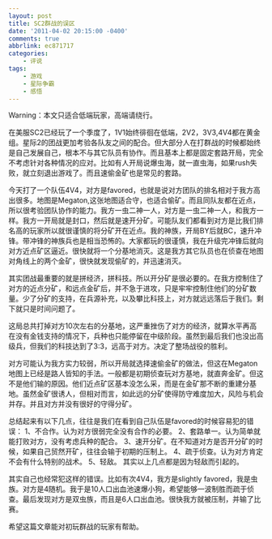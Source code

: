 ```yaml
---
layout: post
title: SC2群战的误区
date: '2011-04-02 20:15:00 -0400'
comments: true
abbrlink: ec871717
categories:
	- 评说
tags:
	- 游戏
	- 星际争霸
	- 感悟
---
```

Warning：本文只适合低端玩家，高端请绕行。

在美服SC2已经玩了一个季度了，1V1始终徘徊在低端，2V2，3V3,4V4都在黄金组。星际2的团战更加考验各队友之间的配合。但大部分人在打群战的时候都始终是自己发展自己，根本不与其它队员有协作。而且基本上都是固定套路开局，完全不考虑针对各种情况的应对。比如有人开局说爆虫海，就一直虫海，如果rush失败，就立刻退出游戏了。而且速偷金矿也是常见的套路。

今天打了一个队伍4V4，对方是favored，也就是说对方团队的排名相对于我方高出很多。地图是Megaton,这张地图适合守，也适合偷矿。而且同队友都在近点，所以很考验团队协作的能力。我方一虫二神一人，对方是一虫二神一人，和我方一样。我方一开局就是封口，然后就是速开分矿。可能队友们都看到对方是比我们排名高的玩家所以就很谨慎的将分矿开在近点。我的神族，开局BY后就BC，速升冲锋。带冲锋的神族兵也是相当恐怖的。大家都玩的很谨慎，我在升级完冲锋后就向对方近点矿区逼近。很快就将一个分基地消灭。这是我方其它队员也在侦查在地图对角线上的两个金矿，很快就发现偷矿的，并迅速消灭。

其实团战最重要的就是拼经济，拼科技。所以开分矿是很必要的。在我方控制住了对方的近点分矿，和远点金矿后，并不急于进攻，只是牢牢控制住他们的分矿数量。少了分矿的支持，在兵源补充，以及攀比科技上，对方就远远落后于我们。剩下就只是时间问题了。

这局总共打掉对方10次左右的分基地，这严重挫伤了对方的经济，就算水平再高在没有金钱支持的情况下，兵种也只能停留在中级阶段。虽然到最后我们也没出高级兵，但我们的科技达到了3:3，远高于对方。决定了整场战役的胜利。

对方可能认为我方实力较弱，所以开局就选择速偷金矿的做法，但这在Megaton地图上已经是路人皆知的手法。一般都是初期侦查玩对方基地，就直奔金矿。但这不是他们输的原因。他们近点矿区基本没怎么采，而是在金矿那不断的重建分基地。虽然金矿很诱人，但相对而言，如此远的分矿使得防守难度加大，风险与机会并存。并且对方并没有很好的守得分矿。

总结起来有以下几点，往往是我们在看到自己队伍是favored的时候容易犯的错误：
1、不合作。认为对方很弱完全没有合作的必要。
2、套路单一。认为简单就能打败对方，没有考虑兵种的配合。
3、速开分矿。在不知道对方是否开分矿的时候，如果自己贸然开矿，往往会输于初期的压制上。
4、疏于侦查。认为对方肯定不会有什么特别的战术。
5、轻敌。 其实以上几点都是因为轻敌而引起的。

其实自己也经常犯这样的错误。比如有次4V4，我方是slightly favored，我是虫族。对方是4随机。我于是10人口出血池速爆小狗，希望能够一波制胜而疏于侦查。最后发现对方是双虫族，而且是6人口出血池。很快我方就被压制，并输了比赛。

希望这篇文章能对初玩群战的玩家有帮助。
